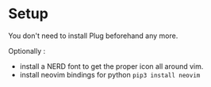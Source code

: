# Setup

You don't need to install Plug beforehand any more.

Optionally :

- install a NERD font to get the proper icon all around vim.
- install neovim bindings for python ```pip3 install neovim```
